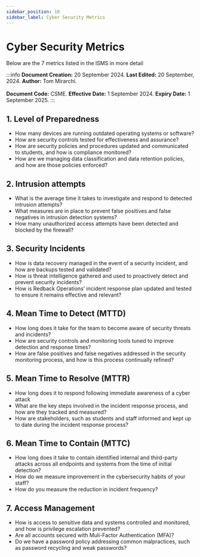 ```yaml
---
sidebar_position: 10
sidebar_label: Cyber Security Metrics
---
```


# Cyber Security Metrics

Below are the 7 metrics listed in the ISMS in more detail

:::info
**Document Creation:** 20 September 2024. **Last Edited:** 20 September, 2024. **Author:** Tom Mirarchi.
<br></br>**Document Code:** CSME. **Effective Date:** 1 September 2024. **Expiry Date:** 1 September 2025.
:::

## 1. Level of Preparedness
-   How many devices are running outdated operating systems or software?
-	How are security controls tested for effectiveness and assurance?
-	How are security policies and procedures updated and communicated to students, and how is compliance monitored?
-	How are we managing data classification and data retention policies, and how are those policies enforced?

## 2. Intrusion attempts
-	What is the average time it takes to investigate and respond to detected intrusion attempts?
-	What measures are in place to prevent false positives and false negatives in intrusion detection systems?
-	How many unauthorized access attempts have been detected and blocked by the firewall?

## 3. Security Incidents
-	How is data recovery managed in the event of a security incident, and how are backups tested and validated?
-	How is threat intelligence gathered and used to proactively detect and prevent security incidents?
-	How is Redback Operations’ incident response plan updated and tested to ensure it remains effective and relevant?

## 4. Mean Time to Detect (MTTD)
-	How long does it take for the team to become aware of security threats and incidents?
-	How are security controls and monitoring tools tuned to improve detection and response times?
-	How are false positives and false negatives addressed in the security monitoring process, and how is this process continually refined?

## 5. Mean Time to Resolve (MTTR) 
-	How long does it to respond following immediate awareness of a cyber attack
-	What are the key steps involved in the incident response process, and how are they tracked and measured?
-	How are stakeholders, such as students and staff informed and kept up to date during the incident response process?

## 6. Mean Time to Contain (MTTC) 
-	How long does it take to contain identified internal and third-party attacks across all endpoints and systems from the time of initial detection?
-	How do we measure improvement in the cybersecurity habits of your staff?
-	How do you measure the reduction in incident frequency?

## 7. Access Management
-	How is access to sensitive data and systems controlled and monitored, and how is privilege escalation prevented?
-	Are all accounts secured with Muli-Factor Authentication (MFA)?
-	Do we have a password policy addressing common malpractices, such as password recycling and weak passwords?

